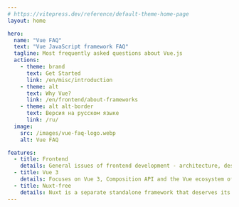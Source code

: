 ```yaml
---
# https://vitepress.dev/reference/default-theme-home-page
layout: home

hero:
  name: "Vue FAQ"
  text: "Vue JavaScript framework FAQ"
  tagline: Most frequently asked questions about Vue.js
  actions:
    - theme: brand
      text: Get Started
      link: /en/misc/introduction
    - theme: alt
      text: Why Vue?
      link: /en/frontend/about-frameworks
    - theme: alt alt-border
      text: Версия на русском языке
      link: /ru/
  image:
    src: /images/vue-faq-logo.webp
    alt: Vue FAQ

features:
  - title: Frontend
    details: General issues of frontend development - architecture, design patterns, best practices are discussed
  - title: Vue 3
    details: Focuses on Vue 3, Composition API and the Vue ecosystem of recent years.
  - title: Nuxt-free
    details: Nuxt is a separate standalone framework that deserves its own FAQ
---
```


<script setup>
  import { onMounted} from "vue";

  onMounted(() => {
    if (navigator.language != "ru-RU") {
      document.querySelector(".actions .action:nth-child(3)").style.display = "none";
    };
  });
  
</script>

<style lang="scss">
.VPButton.alt.alt-border {
  border-color: #fce728;
  &:hover {
    border-color: #f4dc02;
  }
}
</style>